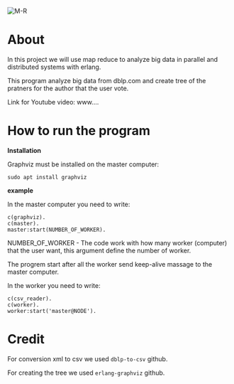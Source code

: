 ![M-R](https://user-images.githubusercontent.com/62119972/128590576-f5e8bb49-d291-4580-bd0d-bec1258d74a0.png)

# About

In this project we will use map reduce to analyze big data in parallel and distributed systems with erlang.

This program analyze big data from dblp.com and create tree of the pratners for the author that the user vote. 

Link for Youtube video: www....


# How to run the program
**Installation**

Graphviz must be installed on the master computer:

```sudo apt install graphviz ```

**example**

In the master computer you need to write:

```
c(graphviz).
c(master).
master:start(NUMBER_OF_WORKER).
```

NUMBER_OF_WORKER - The code work with how many worker (computer) that the user want, this argument define the number of worker.

The progrem start after all the worker send keep-alive massage to the master computer. 

In the worker you need to write:

```
c(csv_reader). 
c(worker).
worker:start('master@NODE').
```

# Credit

For conversion xml to csv we used ```dblp-to-csv``` github.

For creating the tree we used ```erlang-graphviz``` github.
